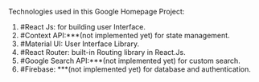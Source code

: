 Technologies used in this Google Homepage Project:

1. #React Js:
   for building user Interface.
2. #Context API:***(not implemented yet)
   for state management.
3. #Material UI:
   User Interface Library.
4. #React Router:
   built-in Routing library in React.Js.
5. #Google Search API:***(not implemented yet)
   for custom search.
6. #Firebase: ***(not implemented yet)
   for database and authentication.
